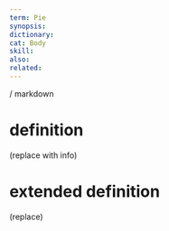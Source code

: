 ```yaml
---
term: Pie
synopsis:
dictionary:
cat: Body
skill: 
also: 
related: 
---
```

/ 
  markdown
  # definition
  (replace with info)
  # extended definition
  (replace)
